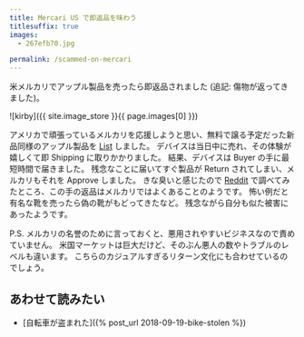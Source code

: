 ```yaml
---
title: Mercari US で即返品を味わう
titlesuffix: true
images:
  - 267efb70.jpg

permalink: /scammed-on-mercari
---
```


米メルカリでアップル製品を売ったら即返品されました (追記: 傷物が返ってきました)。

![kirby]({{ site.image_store }}{{ page.images[0] }})

アメリカで頑張っているメルカリを応援しようと思い、無料で譲る予定だった新品同様のアップル製品を [List](https://twitter.com/tmaesaka/status/1053362964814737408) しました。
デバイスは当日中に売れ、その体験が嬉しくて即 Shipping に取りかかりました。
結果、デバイスは Buyer の手に最短時間で届きました。
残念なことに届いてすぐ製品が Return されてしまい、メルカリもそれを Approve しました。
きな臭いと感じたので [Reddit](https://www.reddit.com/r/Mercari/) で調べてみたところ、この手の返品はメルカリではよくあることのようです。
怖い例だと有名な靴を売ったら偽の靴がもどってきたなど。
残念ながら自分も似た被害にあったようです。

P.S. メルカリの名誉のために言っておくと、悪用されやすいビジネスなので責めていません。
米国マーケットは巨大だけど、そのぶん悪人の数やトラブルのレベルも違います。
こちらのカジュアルすぎるリターン文化にも合わせているのでしょう。

## あわせて読みたい

- [自転車が盗まれた]({% post_url 2018-09-19-bike-stolen %})
